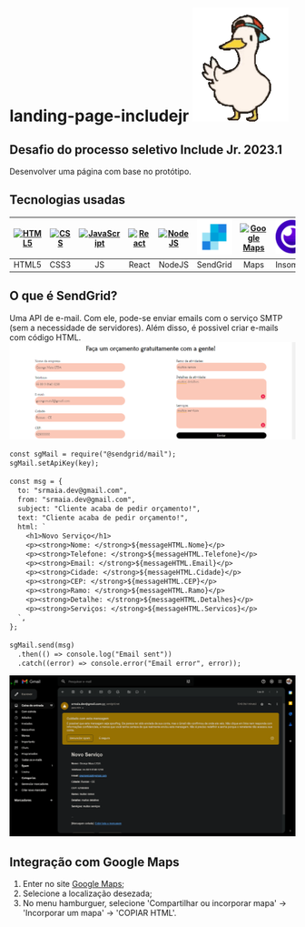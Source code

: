 # landing-page-includejr [![Pato Dançando](./assets/icons/pato.gif)](./assets/icons/pato.gif)
## Desafio do processo seletivo Include Jr. 2023.1 
Desenvolver uma página com base no protótipo.
## Tecnologias usadas
| [![HTML5](https://img.icons8.com/color/64/null/html-5--v1.png)](https://www.w3schools.com/html/) | [![CSS](https://img.icons8.com/color/64/null/css3.png)](https://www.w3schools.com/css/default.asp) | [![JavaScript](https://img.icons8.com/fluency/64/000000/javascript.png)](https://www.w3schools.com/js/default.asp) | [![React](https://img.icons8.com/plasticine/64/000000/react.png)](https://react.dev/) | [![NodeJS](https://img.icons8.com/fluency/64/null/node-js.png)](https://nodejs.org/en) | [![SendGridAPI](./assets/icons/send-grid.png)](https://sendgrid.com/) | [![Google Maps](https://img.icons8.com/color/64/null/google-maps.png)](https://www.google.com.br/maps/) | [![Insomnia](./assets/icons/insomnia.png)](https://insomnia.rest/) | [![Google Fonts](./assets/icons/google-fonts.png)](https://fonts.google.com/) | 
|:-:|:-:|:-:|:-:|:-:|:-:|:-:|:-:|:-:| 
| HTML5 | CSS3 | JS | React | NodeJS | SendGrid | Maps | Insomnia | Fonts |
## O que é SendGrid?
Uma API de e-mail. Com ele, pode-se enviar emails com o serviço SMTP (sem a necessidade de servidores). Além disso, é possivel criar e-mails com código HTML.
![](./assets/img/Captura%20de%20tela%20-%20form%20frontend.png)
```
const sgMail = require("@sendgrid/mail");
sgMail.setApiKey(key);

const msg = {
  to: "srmaia.dev@gmail.com",
  from: "srmaia.dev@gmail.com",
  subject: "Cliente acaba de pedir orçamento!",
  text: "Cliente acaba de pedir orçamento!",
  html: `
    <h1>Novo Serviço</h1>
    <p><strong>Nome: </strong>${messageHTML.Nome}</p>
    <p><strong>Telefone: </strong>${messageHTML.Telefone}</p>
    <p><strong>Email: </strong>${messageHTML.Email}</p>
    <p><strong>Cidade: </strong>${messageHTML.Cidade}</p>
    <p><strong>CEP: </strong>${messageHTML.CEP}</p>
    <p><strong>Ramo: </strong>${messageHTML.Ramo}</p>
    <p><strong>Detalhe: </strong>${messageHTML.Detalhes}</p>
    <p><strong>Serviços: </strong>${messageHTML.Servicos}</p>
  `,
};

sgMail.send(msg)
  .then(() => console.log("Email sent"))
  .catch((error) => console.error("Email error", error)); 
```
![](./assets/img/Captura%20de%20tela%20-%20email%20sendgrid.png)
## Integração com Google Maps
1. Enter no site [Google Maps](https://www.google.com.br/maps/);
2. Selecione a localização desezada;
3. No menu hamburguer, selecione 'Compartilhar ou incorporar mapa' -> 'Incorporar um mapa' -> 'COPIAR HTML'.